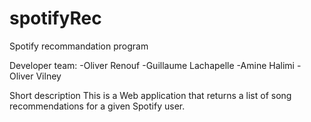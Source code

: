# spotifyRec
Spotify recommandation program

Developer team:
-Oliver Renouf
-Guillaume Lachapelle
-Amine Halimi
-Oliver Vilney

Short description
This is a Web application that returns a list of song recommendations for a given Spotify user.
